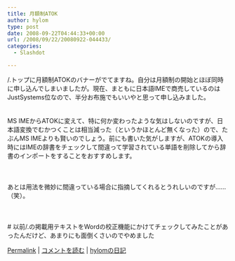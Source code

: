 ```yaml
---
title: 月額制ATOK
author: hylom
type: post
date: 2008-09-22T04:44:33+00:00
url: /2008/09/22/20080922-044433/
categories:
  - Slashdot

---
```

/.トップに月額制ATOKのバナーがでてますね。自分は月額制の開始とほぼ同時に申し込んでしまいましたが。現在、まともに日本語IMEで商売しているのはJustSystems位なので、半分お布施でもいいやと思って申し込みました。  
</br>   
MS IMEからATOKに変えて、特に何か変わったような気はしないのですが、日本語変換でむかつくことは相当減った（というかほとんど無くなった）ので、たぶんMS IMEよりも賢いのでしょう。前にも書いた気がしますが、ATOKの導入時にはIMEの辞書をチェックして間違って学習されている単語を削除してから辞書のインポートをすることをおすすめします。</br>  
</br>   
あとは用法を微妙に間違っている場合に指摘してくれるとうれしいのですが……（笑）。</br>  
</br>   
\# 以前/.の掲載用テキストをWordの校正機能にかけてチェックしてみたことがあったんだけど、あまりにも面倒くさいのでやめました</br> 

   [Permalink][1] |    [コメントを読む][2] |    [hylomの日記][3] 

</br>

 [1]: http://slashdot.jp/~hylom/journal/452999
 [2]: http://slashdot.jp/~hylom/journal/452999#acomments
 [3]: http://slashdot.jp/~hylom/journal/
